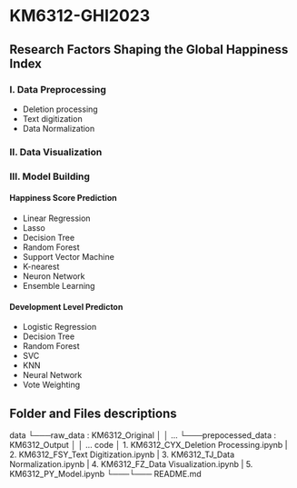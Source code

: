 # KM6312-GHI2023
## **Research Factors Shaping the Global Happiness Index**<br>
### **Ⅰ. Data Preprocessing**<br>
- Deletion processing<br>
- Text digitization<br>
- Data Normalization<br>
### **Ⅱ. Data Visualization**<br>
### **Ⅲ. Model Building**<br>
#### Happiness Score Prediction<br>
- Linear Regression<br>
- Lasso<br>
- Decision Tree<br>
- Random Forest<br>
- Support Vector Machine<br>
- K-nearest<br>
- Neuron Network<br>
- Ensemble Learning<br>
#### Development Level Predicton<br>
- Logistic Regression<br>
- Decision Tree<br>
- Random Forest<br>
- SVC<br>
- KNN<br>
- Neural Network<br>
- Vote Weighting<br>
## Folder and Files descriptions<br>
data
└───raw_data    : KM6312_Original
│   │   ...
└───prepocessed_data  : KM6312_Output
│   │   ...
code
│   1. KM6312_CYX_Deletion Processing.ipynb
|   2. KM6312_FSY_Text Digitization.ipynb
|   3. KM6312_TJ_Data Normalization.ipynb
|   4. KM6312_FZ_Data Visualization.ipynb
|   5. KM6312_PY_Model.ipynb
└───└───
README.md
